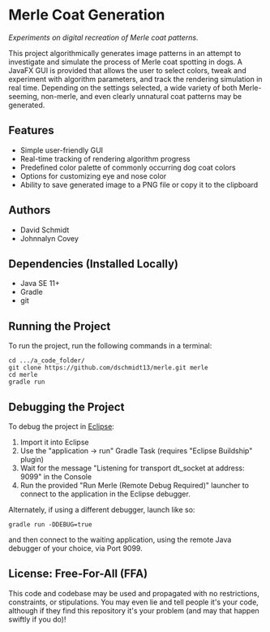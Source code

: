 Merle Coat Generation
===

*Experiments on digital recreation of Merle coat patterns.*

This project algorithmically generates image patterns in an attempt to
investigate and simulate the process of Merle coat spotting in dogs. A JavaFX
GUI is provided that allows the user to select colors, tweak and experiment with
algorithm parameters, and track the rendering simulation in real time. Depending
on the settings selected, a wide variety of both Merle-seeming, non-merle, and
even clearly unnatural coat patterns may be generated.

Features
---

 - Simple user-friendly GUI
 - Real-time tracking of rendering algorithm progress
 - Predefined color palette of commonly occurring dog coat colors
 - Options for customizing eye and nose color
 - Ability to save generated image to a PNG file or copy it to the clipboard

Authors
---

 - David Schmidt
 - Johnnalyn Covey

Dependencies (Installed Locally)
---

 - Java SE 11+
 - Gradle
 - git

Running the Project
---
To run the project, run the following commands in a terminal:

    cd .../a_code_folder/
    git clone https://github.com/dschmidt13/merle.git merle
    cd merle
    gradle run

Debugging the Project
---
To debug the project in [Eclipse](https://www.eclipse.org/):

1. Import it into Eclipse
2. Use the "application -> run" Gradle Task (requires "Eclipse Buildship" plugin)
3. Wait for the message "Listening for transport dt_socket at address: 9099" in
the Console
4. Run the provided "Run Merle (Remote Debug Required)" launcher to connect to
the application in the Eclipse debugger.

Alternately, if using a different debugger, launch like so:

    gradle run -DDEBUG=true

and then connect to the waiting application, using the remote Java debugger of
your choice, via Port 9099.

License: Free-For-All (FFA)
---
This code and codebase may be used and propagated with no restrictions,
constraints, or stipulations. You may even lie and tell people it's your code,
although if they find this repository it's your problem (and may that happen
swiftly if you do)!
